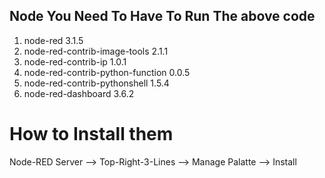## Node You Need To Have To Run The above code

1. node-red 3.1.5
2. node-red-contrib-image-tools 2.1.1
3. node-red-contrib-ip 1.0.1
4. node-red-contrib-python-function 0.0.5
5. node-red-contrib-pythonshell 1.5.4
6. node-red-dashboard 3.6.2

# How to Install them
Node-RED Server --> Top-Right-3-Lines --> Manage Palatte --> Install
